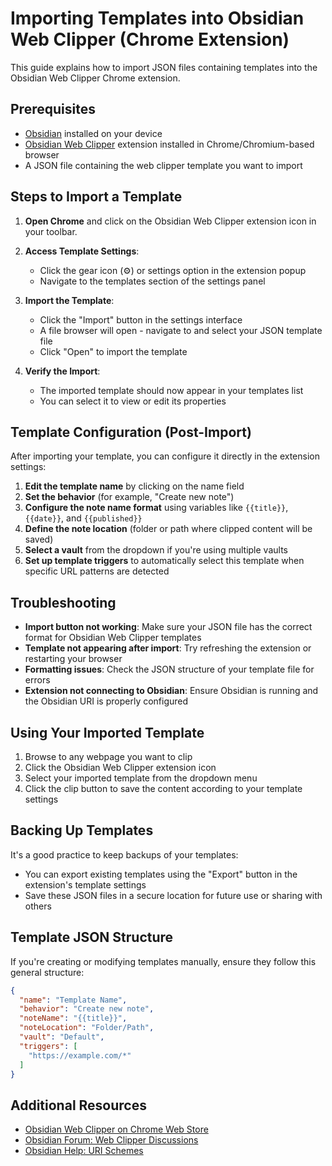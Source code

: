 # Importing Templates into Obsidian Web Clipper (Chrome Extension)

This guide explains how to import JSON files containing templates into the Obsidian Web Clipper Chrome extension.

## Prerequisites

- [Obsidian](https://obsidian.md/) installed on your device
- [Obsidian Web Clipper](https://chrome.google.com/webstore/detail/obsidian-web-clipper/plplajofbhcfhdpkhoibkocphcmjlkmi) extension installed in Chrome/Chromium-based browser
- A JSON file containing the web clipper template you want to import

## Steps to Import a Template

1. **Open Chrome** and click on the Obsidian Web Clipper extension icon in your toolbar.

2. **Access Template Settings**:
   - Click the gear icon (⚙️) or settings option in the extension popup
   - Navigate to the templates section of the settings panel

3. **Import the Template**:
   - Click the "Import" button in the settings interface
   - A file browser will open - navigate to and select your JSON template file
   - Click "Open" to import the template

4. **Verify the Import**:
   - The imported template should now appear in your templates list
   - You can select it to view or edit its properties

## Template Configuration (Post-Import)

After importing your template, you can configure it directly in the extension settings:

1. **Edit the template name** by clicking on the name field
2. **Set the behavior** (for example, "Create new note")
3. **Configure the note name format** using variables like `{{title}}`, `{{date}}`, and `{{published}}`
4. **Define the note location** (folder or path where clipped content will be saved)
5. **Select a vault** from the dropdown if you're using multiple vaults
6. **Set up template triggers** to automatically select this template when specific URL patterns are detected

## Troubleshooting

- **Import button not working**: Make sure your JSON file has the correct format for Obsidian Web Clipper templates
- **Template not appearing after import**: Try refreshing the extension or restarting your browser
- **Formatting issues**: Check the JSON structure of your template file for errors
- **Extension not connecting to Obsidian**: Ensure Obsidian is running and the Obsidian URI is properly configured

## Using Your Imported Template

1. Browse to any webpage you want to clip
2. Click the Obsidian Web Clipper extension icon
3. Select your imported template from the dropdown menu
4. Click the clip button to save the content according to your template settings

## Backing Up Templates

It's a good practice to keep backups of your templates:
- You can export existing templates using the "Export" button in the extension's template settings
- Save these JSON files in a secure location for future use or sharing with others

## Template JSON Structure

If you're creating or modifying templates manually, ensure they follow this general structure:
```json
{
  "name": "Template Name",
  "behavior": "Create new note",
  "noteName": "{{title}}",
  "noteLocation": "Folder/Path",
  "vault": "Default",
  "triggers": [
    "https://example.com/*"
  ]
}
```

## Additional Resources

- [Obsidian Web Clipper on Chrome Web Store](https://chrome.google.com/webstore/detail/obsidian-web-clipper/plplajofbhcfhdpkhoibkocphcmjlkmi)
- [Obsidian Forum: Web Clipper Discussions](https://forum.obsidian.md/tag/web-clipper)
- [Obsidian Help: URI Schemes](https://help.obsidian.md/Advanced+topics/Using+obsidian+URI)
